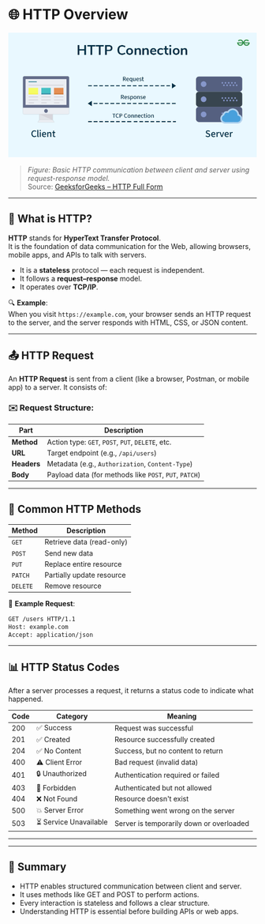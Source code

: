 # 🌐 HTTP Overview

<div align="center">
  <img src="./http-img.gif" alt="HTTP Connection Overview"/>
</div>

> _Figure: Basic HTTP communication between client and server using request-response model._  
> Source: [GeeksforGeeks – HTTP Full Form](https://www-geeksforgeeks-org.translate.goog/http-full-form/?_x_tr_sl=en&_x_tr_tl=id&_x_tr_hl=id&_x_tr_pto=imgs)

---

## 📖 What is HTTP?

**HTTP** stands for **HyperText Transfer Protocol**.  
It is the foundation of data communication for the Web, allowing browsers, mobile apps, and APIs to talk with servers.

- It is a **stateless** protocol — each request is independent.
- It follows a **request–response** model.
- It operates over **TCP/IP**.

🔍 **Example**:  
When you visit `https://example.com`, your browser sends an HTTP request to the server, and the server responds with HTML, CSS, or JSON content.

---

## 📤 HTTP Request

An **HTTP Request** is sent from a client (like a browser, Postman, or mobile app) to a server. It consists of:

### ✉️ Request Structure:

| Part        | Description                                            |
| ----------- | ------------------------------------------------------ |
| **Method**  | Action type: `GET`, `POST`, `PUT`, `DELETE`, etc.      |
| **URL**     | Target endpoint (e.g., `/api/users`)                   |
| **Headers** | Metadata (e.g., `Authorization`, `Content-Type`)       |
| **Body**    | Payload data (for methods like `POST`, `PUT`, `PATCH`) |

---

## 🧪 Common HTTP Methods

| Method   | Description               |
| -------- | ------------------------- |
| `GET`    | Retrieve data (read-only) |
| `POST`   | Send new data             |
| `PUT`    | Replace entire resource   |
| `PATCH`  | Partially update resource |
| `DELETE` | Remove resource           |

🧾 **Example Request**:

```http
GET /users HTTP/1.1
Host: example.com
Accept: application/json
```

---

## 📊 HTTP Status Codes

After a server processes a request, it returns a status code to indicate what happened.

| Code | Category               | Meaning                                  |
| ---- | ---------------------- | ---------------------------------------- |
| 200  | ✅ Success             | Request was successful                   |
| 201  | ✅ Created             | Resource successfully created            |
| 204  | ✅ No Content          | Success, but no content to return        |
| 400  | ⚠️ Client Error        | Bad request (invalid data)               |
| 401  | 🔒 Unauthorized        | Authentication required or failed        |
| 403  | 🚫 Forbidden           | Authenticated but not allowed            |
| 404  | ❌ Not Found           | Resource doesn't exist                   |
| 500  | 💥 Server Error        | Something went wrong on the server       |
| 503  | ⏳ Service Unavailable | Server is temporarily down or overloaded |

---

---

## 🧠 Summary

- HTTP enables structured communication between client and server.
- It uses methods like GET and POST to perform actions.
- Every interaction is stateless and follows a clear structure.
- Understanding HTTP is essential before building APIs or web apps.
